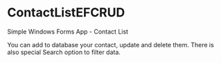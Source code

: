 # ContactListEFCRUD

Simple Windows Forms App - Contact List

You can add to database your contact, update and delete them. There is also special Search option to filter data.
